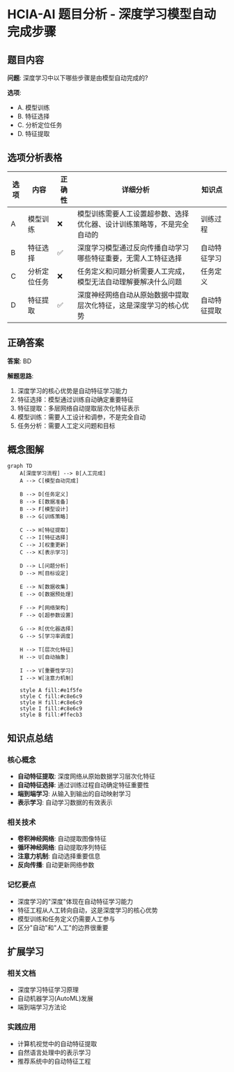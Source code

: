 # HCIA-AI 题目分析 - 深度学习模型自动完成步骤

## 题目内容

**问题**: 深度学习中以下哪些步骤是由模型自动完成的?

**选项**:
- A. 模型训练
- B. 特征选择
- C. 分析定位任务
- D. 特征提取

## 选项分析表格

| 选项 | 内容 | 正确性 | 详细分析 | 知识点 |
|------|------|--------|----------|--------|
| A | 模型训练 | ❌ | 模型训练需要人工设置超参数、选择优化器、设计训练策略等，不是完全自动的 | 训练过程 |
| B | 特征选择 | ✅ | 深度学习模型通过反向传播自动学习哪些特征重要，无需人工特征选择 | 自动特征学习 |
| C | 分析定位任务 | ❌ | 任务定义和问题分析需要人工完成，模型无法自动理解要解决什么问题 | 任务定义 |
| D | 特征提取 | ✅ | 深度神经网络自动从原始数据中提取层次化特征，这是深度学习的核心优势 | 自动特征提取 |

## 正确答案
**答案**: BD

**解题思路**: 
1. 深度学习的核心优势是自动特征学习能力
2. 特征选择：模型通过训练自动确定重要特征
3. 特征提取：多层网络自动提取层次化特征表示
4. 模型训练：需要人工设计和调参，不是完全自动
5. 任务分析：需要人工定义问题和目标

## 概念图解

```mermaid
graph TD
    A[深度学习流程] --> B[人工完成]
    A --> C[模型自动完成]
    
    B --> D[任务定义]
    B --> E[数据准备]
    B --> F[模型设计]
    B --> G[训练策略]
    
    C --> H[特征提取]
    C --> I[特征选择]
    C --> J[权重更新]
    C --> K[表示学习]
    
    D --> L[问题分析]
    D --> M[目标设定]
    
    E --> N[数据收集]
    E --> O[数据预处理]
    
    F --> P[网络架构]
    F --> Q[超参数设置]
    
    G --> R[优化器选择]
    G --> S[学习率调度]
    
    H --> T[层次化特征]
    H --> U[自动抽象]
    
    I --> V[重要性学习]
    I --> W[注意力机制]
    
    style A fill:#e1f5fe
    style C fill:#c8e6c9
    style H fill:#c8e6c9
    style I fill:#c8e6c9
    style B fill:#ffecb3
```

## 知识点总结

### 核心概念
- **自动特征提取**: 深度网络从原始数据学习层次化特征
- **自动特征选择**: 通过训练过程自动确定特征重要性
- **端到端学习**: 从输入到输出的自动映射学习
- **表示学习**: 自动学习数据的有效表示

### 相关技术
- **卷积神经网络**: 自动提取图像特征
- **循环神经网络**: 自动提取序列特征
- **注意力机制**: 自动选择重要信息
- **反向传播**: 自动更新网络参数

### 记忆要点
- 深度学习的"深度"体现在自动特征学习能力
- 特征工程从人工转向自动，这是深度学习的核心优势
- 模型训练和任务定义仍需要人工参与
- 区分"自动"和"人工"的边界很重要

## 扩展学习

### 相关文档
- 深度学习特征学习原理
- 自动机器学习(AutoML)发展
- 端到端学习方法论

### 实践应用
- 计算机视觉中的自动特征提取
- 自然语言处理中的表示学习
- 推荐系统中的自动特征工程